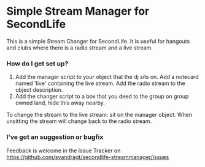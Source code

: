 # Simple Stream Manager for SecondLife #

This is a simple Stream Changer for SecondLife. It is useful for hangouts and clubs where there is a radio stream and a live stream.

### How do I get set up? ###

  1. Add the manager script to your object that the dj sits on. Add a notecard named 'live' containing the live stream. Add the radio stream to the object description.
  2. Add the changer script to a box that you deed to the group on group owned land, hide this away nearby.

To change the stream to the live stream: sit on the manager object. When unsitting the stream will change back to the radio stream.

### I've got an suggestion or bugfix ###
Feedback is welcome in the Issue Tracker on https://github.com/svandragt/secondlife-streammanager/issues
